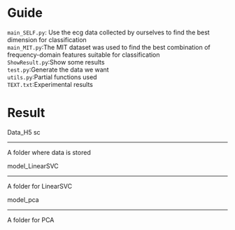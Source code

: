 Guide
=====  
  `main_SELF.py`: Use the ecg data collected by ourselves to find the best dimension for classification  
  `main_MIT.py`:The MIT dataset was used to find the best combination of frequency-domain features suitable for classification  
  `ShowResult.py`:Show some results  
  `test.py`:Generate the data we want  
  `utils.py`:Partial functions used  
  `TEXT.txt`:Experimental results

Result
=====  
Data_H5 sc
______  
  A folder where data is stored   

model_LinearSVC
______
  A folder for LinearSVC  

model_pca
______  
  A folder for PCA  
